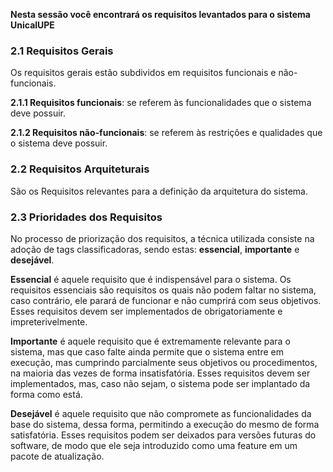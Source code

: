 
**Nesta sessão você encontrará os requisitos levantados para o sistema UnicalUPE**

### **2.1 Requisitos Gerais**
Os requisitos gerais estão subdividos em requisitos funcionais e não-funcionais.

**2.1.1 Requisitos funcionais**: se referem às funcionalidades que o sistema deve possuir.

**2.1.2 Requisitos não-funcionais**: se referem às restrições e qualidades que o sistema deve possuir.

### **2.2 Requisitos Arquiteturais**

São os Requisitos relevantes para a definição da arquitetura do sistema.

### **2.3 Prioridades dos Requisitos**
No processo de priorização dos requisitos, a técnica utilizada consiste na adoção de tags classificadoras, sendo estas: **essencial**, **importante** e **desejável**.

**Essencial** é aquele requisito que é indispensável para o sistema. Os requisitos essenciais são requisitos os quais não podem faltar no sistema, caso contrário, ele parará de funcionar e não cumprirá com seus objetivos. Esses requisitos devem ser implementados de obrigatoriamente e impreterivelmente.

**Importante** é aquele requisito que é extremamente relevante para o sistema, mas que caso falte ainda permite que o sistema entre em execução, mas cumprindo parcialmente seus objetivos ou procedimentos, na maioria das vezes de forma insatisfatória. Esses requisitos devem ser implementados, mas, caso não sejam, o sistema pode ser implantado da forma como está.

**Desejável** é aquele requisito que não compromete as funcionalidades da base do sistema, dessa forma, permitindo a execução do mesmo de forma satisfatória. Esses requisitos podem ser deixados para versões futuras do software, de modo que ele seja introduzido como uma feature em um pacote de atualização. 
